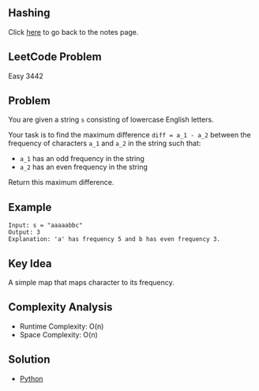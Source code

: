 ## Hashing
Click [here](../notes.md) to go back to the notes page.

## LeetCode Problem
Easy 3442

## Problem
You are given a string `s` consisting of lowercase English letters.

Your task is to find the maximum difference `diff = a_1 - a_2` between the frequency of characters `a_1` and `a_2` in the string such that:
- `a_1` has an odd frequency in the string
- `a_2` has an even frequency in the string

Return this maximum difference.

## Example
```
Input: s = "aaaaabbc"
Output: 3
Explanation: 'a' has frequency 5 and b has even frequency 3.
```

## Key Idea
A simple map that maps character to its frequency.

## Complexity Analysis
- Runtime Complexity: O(n)
- Space Complexity: O(n)

## Solution
- [Python](./solution.py)